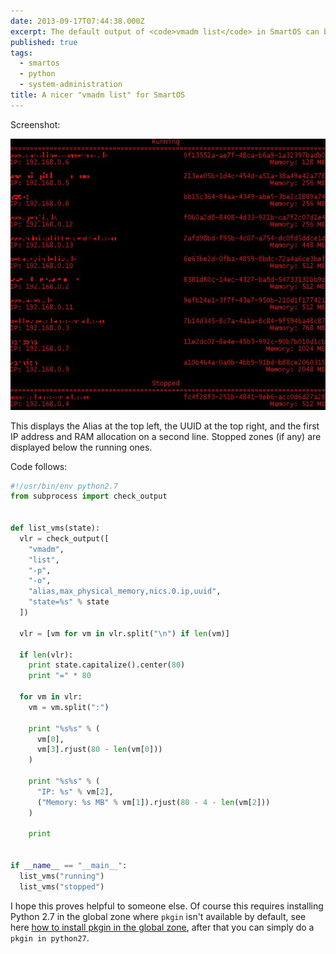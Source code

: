 ```yaml
---
date: 2013-09-17T07:44:38.000Z
excerpt: The default output of <code>vmadm list</code> in SmartOS can be a little hard to read (especially if you, like me, use long aliases for your zones). Here is a little Python script that formats the list of VMs for a more user-friendly output.
published: true
tags:
  - smartos
  - python
  - system-administration
title: A nicer "vmadm list" for SmartOS
---
```

Screenshot:

[![vmlist](/assets/img/vmlist_9782574613_o.jpg)](/assets/img/vmlist_9782574613_o.jpg)

This displays the Alias at the top left, the UUID at the top right, and the first IP address and RAM allocation on a second line. Stopped zones (if any) are displayed below the running ones.

Code follows:
  
```python
#!/usr/bin/env python2.7  
from subprocess import check_output


def list_vms(state):  
  vlr = check_output([  
    "vmadm",  
    "list",  
    "-p",  
    "-o",  
    "alias,max_physical_memory,nics.0.ip,uuid",  
    "state=%s" % state  
  ])

  vlr = [vm for vm in vlr.split("\n") if len(vm)]  

  if len(vlr):  
    print state.capitalize().center(80)  
    print "=" * 80  

  for vm in vlr:  
    vm = vm.split(":")  

    print "%s%s" % (  
      vm[0],  
      vm[3].rjust(80 - len(vm[0]))  
    )  

    print "%s%s" % (  
      "IP: %s" % vm[2],  
      ("Memory: %s MB" % vm[1]).rjust(80 - 4 - len(vm[2]))  
    )  

    print


if __name__ == "__main__":  
  list_vms("running")  
  list_vms("stopped")  
```

I hope this proves helpful to someone else. Of course this requires installing Python 2.7 in the global zone where `pkgin` isn't available by default, see here [how to install pkgin in the global zone](https://pkgsrc.joyent.com/install-on-illumos/), after that you can simply do a `pkgin in python27`.
